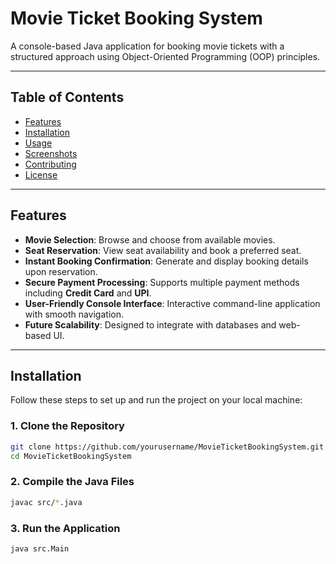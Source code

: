 # **Movie Ticket Booking System**

A console-based Java application for booking movie tickets with a structured approach using Object-Oriented Programming (OOP) principles.

---

## **Table of Contents**
- [Features](#features)
- [Installation](#installation)
- [Usage](#usage)
- [Screenshots](#screenshots)
- [Contributing](#contributing)
- [License](#license)

---

## **Features**
- **Movie Selection**: Browse and choose from available movies.
- **Seat Reservation**: View seat availability and book a preferred seat.
- **Instant Booking Confirmation**: Generate and display booking details upon reservation.
- **Secure Payment Processing**: Supports multiple payment methods including **Credit Card** and **UPI**.
- **User-Friendly Console Interface**: Interactive command-line application with smooth navigation.
- **Future Scalability**: Designed to integrate with databases and web-based UI.

---

## **Installation**

Follow these steps to set up and run the project on your local machine:

### **1. Clone the Repository**
```bash
git clone https://github.com/yourusername/MovieTicketBookingSystem.git
cd MovieTicketBookingSystem
```

### **2. Compile the Java Files**
```bash
javac src/*.java
```

### **3. Run the Application**
```bash
java src.Main
```


